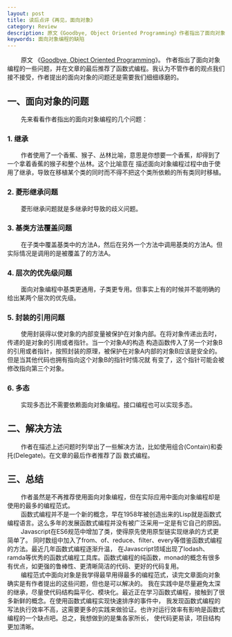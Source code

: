 ```yaml
---
layout: post
title: 读后点评《再见，面向对象》
category: Review 
description: 原文《Goodbye, Object Oriented Programming》作者指出了面向对象编程的一些问题，并在文章的最后推荐了函数式编程。我认为不管作者的观点我们接不接受，作者提出的面向对象的问题还是需要我们细细琢磨的。
keywords: 面向对象编程的缺陷
---
```

&#160; &#160; &#160; &#160; 原文 《[Goodbye, Object Oriented Programming](https://medium.com/@cscalfani/goodbye-object-oriented-programming-a59cda4c0e53)》。
作者指出了面向对象编程的一些问题，并在文章的最后推荐了函数式编程。我认为不管作者的观点我们接不接受，作者提出的面向对象的问题还是需要我们细细琢磨的。 

<!--description-->   
## 一、面向对象的问题
&#160; &#160; &#160; &#160; 先来看看作者指出的面向对象编程的几个问题：
### 1. 继承  
&#160; &#160; &#160; &#160; 作者使用了一个香蕉、猴子、丛林比喻，意思是你想要一个香蕉，却得到了一个拿着香蕉的猴子和整个丛林。这个比喻意在
描述面向对象编程过程中由于使用了继承，导致在移植某个类的同时而不得不把这个类所依赖的所有类同时移植。  
### 2. 菱形继承问题
&#160; &#160; &#160; &#160; 菱形继承问题就是多继承时导致的歧义问题。
### 3. 基类方法覆盖问题
&#160; &#160; &#160; &#160; 在子类中覆盖基类中的方法A，然后在另外一个方法中调用基类的方法A。但实际情况是调用的是被覆盖了的方法A。
### 4. 层次的优先级问题
&#160; &#160; &#160; &#160; 面向对象编程中基类更通用，子类更专用。但事实上有的时候并不能明确的给出某两个层次的优先级。
### 5. 封装的引用问题
&#160; &#160; &#160; &#160; 使用封装得以使对象的内部变量被保护在对象内部。在将对象传递出去时，传递的是对象的引用或者指针。当一个对象A的构造
构造函数传入了另一个对象B的引用或者指针，按照封装的原理，被保护在对象A内部的对象B应该是安全的。但是当其他代码也拥有指向这个对象B的指针时情况就
有变了，这个指针可能会被修改指向第三个对象。
### 6. 多态
&#160; &#160; &#160; &#160; 实现多态比不需要依赖面向对象编程。接口编程也可以实现多态。
## 二、解决方法
&#160; &#160; &#160; &#160; 作者在描述上述问题时列举出了一些解决方法，比如使用组合(Contain)和委托(Delegate)。在文章的最后作者推荐了函
数式编程。
## 三、总结
&#160; &#160; &#160; &#160; 作者虽然是不再推荐使用面向对象编程，但在实际应用中面向对象编程却是使用的最多的编程范式。  
&#160; &#160; &#160; &#160; 函数式编程并不是一个新的概念，早在1958年被创造出来的Lisp就是函数式编程语言。这么多年的发展函数式编程并没有被广泛采用一定是有它自己的原因。  
&#160; &#160; &#160; &#160; Javascript在ES6规范中增加了类，使得原先使用原型链实现继承的方式更简单了。
同时数组中加入了from、of、reduce、filter、every等借鉴函数式编程的方法。最近几年函数式编程逐渐升温，
在Javascript领域出现了lodash、ramda等优秀的函数式编程工具库。函数式编程的纯函数，monad的概念有很多有优点，如更强的鲁棒性、更清晰简洁的代码、更好的代码复用。  
&#160; &#160; &#160; &#160; 编程范式中面向对象是我学得最早用得最多的编程范式，读完文章面向对象确实是有作者提出的这些问题，但也是可以解决的。
我在实践中是尽量避免太深的继承，尽量使代码结构扁平化、模块化。最近正在学习函数式编程，接触到了很多新鲜的概念。在使用函数式编程实现快速排序的事件中，
我发现函数式编程的写法执行效率不高，这需要更多的实践来做验证。也许对运行效率有影响是函数式编程的一个缺点吧。总之，我想做到的是集各家所长，
使代码更易读，项目结构更加清晰。


